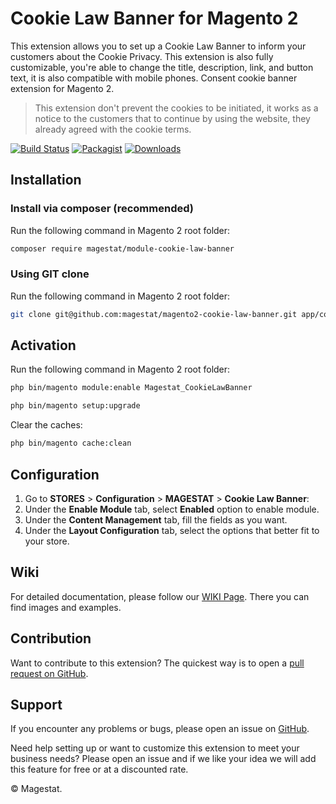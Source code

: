 # Cookie Law Banner for Magento 2

This extension allows you to set up a Cookie Law Banner to inform your customers about the Cookie Privacy. This extension is also fully customizable, you're able to change the title, description, link, and button text, it is also compatible with mobile phones. Consent cookie banner extension for Magento 2.

> This extension don't prevent the cookies to be initiated, it works as a notice to the customers that to continue by using the website, they already agreed with the cookie terms.

[![Build Status](https://travis-ci.org/magestat/magento2-cookie-law-banner.svg?branch=develop)](https://travis-ci.org/magestat/magento2-cookie-law-banner) [![Packagist](https://img.shields.io/packagist/v/magestat/module-cookie-law-banner.svg)](https://packagist.org/packages/magestat/module-cookie-law-banner) [![Downloads](https://img.shields.io/packagist/dt/magestat/module-cookie-law-banner.svg)](https://packagist.org/packages/magestat/module-cookie-law-banner)

## Installation

### Install via composer (recommended)

Run the following command in Magento 2 root folder:
```sh
composer require magestat/module-cookie-law-banner
```

### Using GIT clone

Run the following command in Magento 2 root folder:
```sh
git clone git@github.com:magestat/magento2-cookie-law-banner.git app/code/Magestat/CookieLawBanner
```

## Activation

Run the following command in Magento 2 root folder:
```sh
php bin/magento module:enable Magestat_CookieLawBanner
```
```sh
php bin/magento setup:upgrade
```

Clear the caches:
```sh
php bin/magento cache:clean
```

## Configuration

1. Go to **STORES** > **Configuration** > **MAGESTAT** > **Cookie Law Banner**:
2. Under the **Enable Module** tab, select **Enabled** option to enable module.
3. Under the **Content Management** tab, fill the fields as you want.
3. Under the **Layout Configuration** tab, select the options that better fit to your store.

## Wiki

For detailed documentation, please follow our [WIKI Page](https://github.com/magestat/magento2-cookie-law-banner/wiki). There you can find images and examples.

## Contribution

Want to contribute to this extension? The quickest way is to open a [pull request on GitHub](https://help.github.com/articles/using-pull-requests).

## Support

If you encounter any problems or bugs, please open an issue on [GitHub](https://github.com/magestat/magento2-cookie-law-banner/issues).

Need help setting up or want to customize this extension to meet your business needs? Please open an issue and if we like your idea we will add this feature for free or at a discounted rate.

© Magestat.
